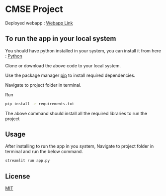 # CMSE Project

Deployed webapp : [Webapp Link](https://cmse-project.herokuapp.com)

## To run the app in your local system

You should have python installed in your system, you can install it from here : [Python](https://www.python.org/downloads/)

Clone or download the above code to your local system.

Use the package manager [pip](https://pip.pypa.io/en/stable/) to install required dependencies.

Navigate to project folder in terminal.

Run
```bash
pip install -r requirements.txt
```

The above command should install all the required libraries to run the project

## Usage

After installing to run the app in you system, Navigate to project folder in terminal and run the below command.

```bash
streamlit run app.py
```

## License
[MIT](https://choosealicense.com/licenses/mit/)